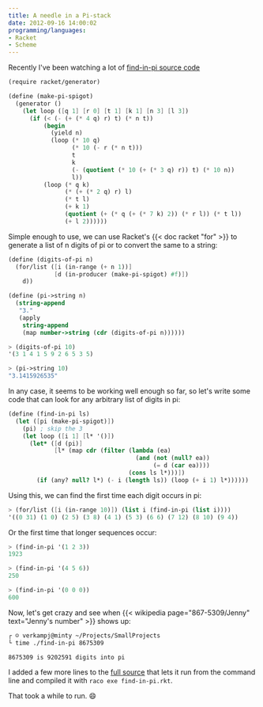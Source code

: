 ```yaml
---
title: A needle in a Pi-stack
date: 2012-09-16 14:00:02
programming/languages:
- Racket
- Scheme
---
```

Recently I've been watching a lot of [find-in-pi source code](https://github.com/jpverkamp/small-projects/blob/master/blog/find-in-pi.rkt)

```scheme
(require racket/generator)

(define (make-pi-spigot)
  (generator ()
    (let loop ([q 1] [r 0] [t 1] [k 1] [n 3] [l 3])
      (if (< (- (+ (* 4 q) r) t) (* n t))
          (begin
            (yield n)
            (loop (* 10 q)
                  (* 10 (- r (* n t)))
                  t
                  k
                  (- (quotient (* 10 (+ (* 3 q) r)) t) (* 10 n))
                  l))
          (loop (* q k)
                (* (+ (* 2 q) r) l)
                (* t l)
                (+ k 1)
                (quotient (+ (* q (+ (* 7 k) 2)) (* r l)) (* t l))
                (+ l 2))))))
```

Simple enough to use, we can use Racket's {{< doc racket "for" >}} to generate a list of n digits of pi or to convert the same to a string:

```scheme
(define (digits-of-pi n)
  (for/list ([i (in-range (+ n 1))]
             [d (in-producer (make-pi-spigot) #f)])
    d))

(define (pi->string n)
  (string-append
   "3."
   (apply
    string-append
    (map number->string (cdr (digits-of-pi n))))))

> (digits-of-pi 10)
'(3 1 4 1 5 9 2 6 5 3 5)

> (pi->string 10)
"3.1415926535"
```

In any case, it seems to be working well enough so far, so let's write some code that can look for any arbitrary list of digits in pi:

```scheme
(define (find-in-pi ls)
  (let ([pi (make-pi-spigot)])
    (pi) ; skip the 3
    (let loop ([i 1] [l* '()])
      (let* ([d (pi)]
             [l* (map cdr (filter (lambda (ea)
                                    (and (not (null? ea))
                                         (= d (car ea))))
                                  (cons ls l*)))])
        (if (any? null? l*) (- i (length ls)) (loop (+ i 1) l*))))))
```

Using this, we can find the first time each digit occurs in pi:

```scheme
> (for/list ([i (in-range 10)]) (list i (find-in-pi (list i))))
'((0 31) (1 0) (2 5) (3 8) (4 1) (5 3) (6 6) (7 12) (8 10) (9 4))
```

Or the first time that longer sequences occur:

```scheme
> (find-in-pi '(1 2 3))
1923

> (find-in-pi '(4 5 6))
250

> (find-in-pi '(0 0 0))
600
```

Now, let's get crazy and see when {{< wikipedia page="867-5309/Jenny" text="Jenny's number" >}} shows up:

```bash
┌ ☺ verkampj@minty ~/Projects/SmallProjects
└ time ./find-in-pi 8675309

8675309 is 9202591 digits into pi
```

I added a few more lines to the [full source](https://github.com/jpverkamp/small-projects/blob/master/blog/find-in-pi.rkt) that lets it run from the command line and compiled it with `raco exe find-in-pi.rkt`.

That took a while to run. :smile:
